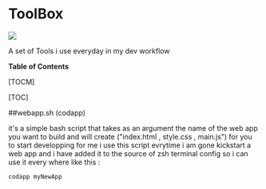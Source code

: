 # ToolBox

![](https://i.imgur.com/vM5x0HY.png)

A set of Tools i use everyday in my dev workflow

**Table of Contents**

[TOCM]

[TOC]

##webapp.sh (codapp)

it's a simple bash script that takes as an argument the name of the web app you want to build and will create ("index.html , style.css , main.js") for you to start developping for me i use this script evrytime i am gone kickstart a web app and i have added it to the source of zsh terminal config so i can use it every where like this :

    codapp myNewApp
